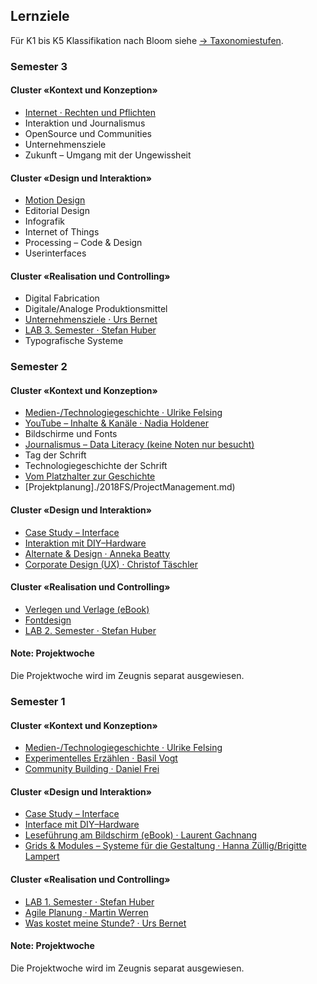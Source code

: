 ## Lernziele
Für K1 bis K5 Klassifikation nach Bloom siehe [→ Taxonomiestufen](https://github.com/logrinto/IAD/wiki/Taxonomiestufen).


### Semester 3

#### Cluster «Kontext und Konzeption»

* [Internet · Rechten und Pflichten](./2018HS/law.md)
* Interaktion und Journalismus
* OpenSource und Communities
* Unternehmensziele
* Zukunft – Umgang mit der Ungewissheit

#### Cluster «Design und Interaktion»
* [Motion Design](./2018HS/MotionDesign.md)
* Editorial Design
* Infografik
* Internet of Things
* Processing – Code & Design
* Userinterfaces

#### Cluster «Realisation und Controlling»
* Digital Fabrication
* Digitale/Analoge Produktionsmittel
* [Unternehmensziele · Urs Bernet](./2018HS/business-aim.md)
* [LAB 3. Semester · Stefan Huber](./2018HS/lab.md)
* Typografische Systeme


### Semester 2

#### Cluster «Kontext und Konzeption»

* [Medien-/Technologiegeschichte · Ulrike Felsing](./2018FS/artcontext.md)
* [YouTube – Inhalte & Kanäle · Nadia Holdener](./2018FS/youtube.md)
* Bildschirme und Fonts
* [Journalismus – Data Literacy (keine Noten nur besucht)](./2018FS/dataLiteracy.md)
* Tag der Schrift
* Technologiegeschichte der Schrift
* [Vom Platzhalter zur Geschichte](./2018FS/storytelling.md)
* [Projektplanung]./2018FS/ProjectManagement.md)

#### Cluster «Design und Interaktion»

* [Case Study – Interface](./all/casestudy.md)
* [Interaktion mit DIY–Hardware](./all/hardware.md)
* [Alternate & Design · Anneka Beatty](./2018FS/altdesign.md)
* [Corporate Design (UX) · Christof Täschler](./2018FS/cd-starter.md)

#### Cluster «Realisation und Controlling»

* [Verlegen und Verlage (eBook)](./2018FS/publisher.md)
* [Fontdesign](./2018FS/fontdesign.md)
* [LAB 2. Semester · Stefan Huber](./2018FS/lab.md)

#### Note: Projektwoche

Die Projektwoche wird im Zeugnis separat ausgewiesen.


### Semester 1

#### Cluster «Kontext und Konzeption»

* [Medien-/Technologiegeschichte · Ulrike Felsing](./2017HS/artcontext.md)
* [Experimentelles Erzählen · Basil Vogt](./2017HS/expstory.md)
* [Community Building · Daniel Frei](./2017HS/community.md)

#### Cluster «Design und Interaktion»

* [Case Study – Interface](./all/casestudy.md)
* [Interface mit DIY–Hardware](./all/hardware.md)
* [Leseführung am Bildschirm (eBook) · Laurent Gachnang](./2017HS/readscreen.md)
* [Grids & Modules – Systeme für die Gestaltung · Hanna Züllig/Brigitte Lampert](./2017HS/gridmodule.md)

#### Cluster «Realisation und Controlling»

* [LAB 1. Semester · Stefan Huber](./2017HS/lab.md)
* [Agile Planung · Martin Werren](./2017HS/agil.md)
* [Was kostet meine Stunde? · Urs Bernet](./2017HS/cost.md)

#### Note: Projektwoche

Die Projektwoche wird im Zeugnis separat ausgewiesen.
